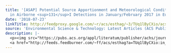 ```yaml
---
title: '[ASAP] Potential Source Apportionment and Meteorological Conditions Involved
  in Airborne <sup>131</sup>I Detections in January/February 2017 in Europe'
date: '2018-07-23'
linkTitle: http://feedproxy.google.com/~r/acs/esthag/~3/TUq1lByCXio/acs.est.8b01810
source: 'Environmental Science & Technology: Latest Articles (ACS Publications)'
description: |-
  <p><img src="https://pubs.acs.org/appl/literatum/publisher/achs/journals/content/esthag/0/esthag.ahead-of-print/acs.est.8b01810/20180721/images/medium/es-2018-01810c_0006.gif" alt="TOC Graphic"/></p><div><cite>Environmental Science & Technology</cite></div><div>DOI: 10.1021/acs.est.8b01810</div><div class="feedflare">
  <a href="http://feeds.feedburner.com/~ff/acs/esthag?a=TUq1lByCXio:in_KrV3A2ik:yIl2AUoC8zA"><img src="http://feeds.feedburner.com/~ff/acs/esthag?d=yIl2AUoC8zA" border="0"></img></a>
---
```

